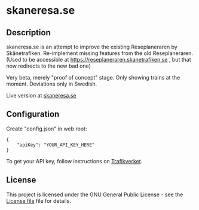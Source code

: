 # skaneresa.se

## Description

skaneresa.se is an attempt to improve the existing Reseplaneraren by Skånetrafiken.
Re-implement missing features from the old Reseplaneraren.
(Used to be accessible at https://reseplaneraren.skanetrafiken.se , but that now redirects to the new bad one)

Very beta, merely "proof of concept" stage. Only showing trains at the moment. Deviations only in Swedish.

Live version at [skaneresa.se](https://skaneresa.se)

## Configuration
Create "config.json" in web root:

```
{
    "apiKey": "YOUR_API_KEY_HERE"
}
```

To get your API key, follow instructions on [Trafikverket](https://www.trafikverket.se/e-tjanster/trafikverkets-oppna-api-for-trafikinformation/).

## License
This project is licensed under the GNU General Public License - see the [License file](LICENSE) file for details.